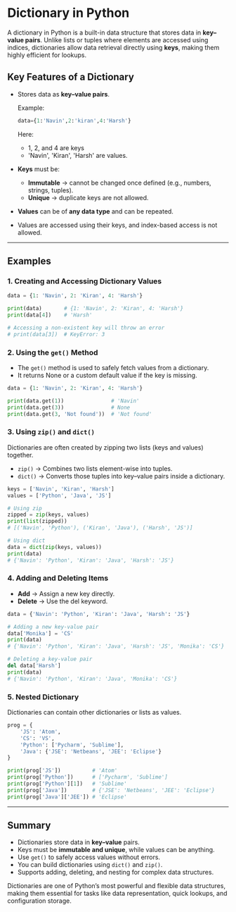 # Dictionary in Python

A dictionary in Python is a built-in data structure that stores data in **key–value pairs**. Unlike lists or tuples where elements are accessed using indices, dictionaries allow data retrieval directly using **keys**, making them highly efficient for lookups.

## Key Features of a Dictionary

- Stores data as **key–value pairs**.
  
  Example:
  ```python
  data={1:'Navin',2:'kiran',4:'Harsh'}
  ```
  Here:
  - 1, 2, and 4 are keys
  - 'Navin', 'Kiran', 'Harsh' are values.
  
- **Keys** must be:
  - **Immutable** → cannot be changed once defined (e.g., numbers, strings, tuples).
  - **Unique** → duplicate keys are not allowed.
- **Values** can be of **any data type** and can be repeated.
- Values are accessed using their keys, and index-based access is not allowed.

---

## Examples

### 1. Creating and Accessing Dictionary Values
```python
data = {1: 'Navin', 2: 'Kiran', 4: 'Harsh'}

print(data)       # {1: 'Navin', 2: 'Kiran', 4: 'Harsh'}
print(data[4])    # 'Harsh'

# Accessing a non-existent key will throw an error
# print(data[3])  # KeyError: 3
```

### 2. Using the `get()` Method

- The `get()` method is used to safely fetch values from a dictionary.
- It returns None or a custom default value if the key is missing.

```python
data = {1: 'Navin', 2: 'Kiran', 4: 'Harsh'}

print(data.get(1))               # 'Navin'
print(data.get(3))               # None
print(data.get(3, 'Not found'))  # 'Not found'
```

### 3. Using `zip()` and `dict()`
Dictionaries are often created by zipping two lists (keys and values) together.
- `zip()` → Combines two lists element-wise into tuples.
- `dict()` → Converts those tuples into key–value pairs inside a dictionary.

```python
keys = ['Navin', 'Kiran', 'Harsh']
values = ['Python', 'Java', 'JS']

# Using zip
zipped = zip(keys, values)
print(list(zipped))
# [('Navin', 'Python'), ('Kiran', 'Java'), ('Harsh', 'JS')]

# Using dict
data = dict(zip(keys, values))
print(data)
# {'Navin': 'Python', 'Kiran': 'Java', 'Harsh': 'JS'}
```

### 4. Adding and Deleting Items
- **Add** → Assign a new key directly.
- **Delete** → Use the del keyword.

```python
data = {'Navin': 'Python', 'Kiran': 'Java', 'Harsh': 'JS'}

# Adding a new key-value pair
data['Monika'] = 'CS'
print(data)
# {'Navin': 'Python', 'Kiran': 'Java', 'Harsh': 'JS', 'Monika': 'CS'}

# Deleting a key-value pair
del data['Harsh']
print(data)
# {'Navin': 'Python', 'Kiran': 'Java', 'Monika': 'CS'}
```

### 5. Nested Dictionary
Dictionaries can contain other dictionaries or lists as values.
```python
prog = {
    'JS': 'Atom',
    'CS': 'VS',
    'Python': ['Pycharm', 'Sublime'],
    'Java': {'JSE': 'Netbeans', 'JEE': 'Eclipse'}
}

print(prog['JS'])          # 'Atom'
print(prog['Python'])      # ['Pycharm', 'Sublime']
print(prog['Python'][1])   # 'Sublime'
print(prog['Java'])        # {'JSE': 'Netbeans', 'JEE': 'Eclipse'}
print(prog['Java']['JEE']) # 'Eclipse'
```

---

## Summary
- Dictionaries store data in **key–value** pairs.
- Keys must be **immutable and unique**, while values can be anything.
- Use `get()` to safely access values without errors.
- You can build dictionaries using `dict()` and `zip()`.
- Supports adding, deleting, and nesting for complex data structures.

Dictionaries are one of Python’s most powerful and flexible data structures, making them essential for tasks like data representation, quick lookups, and configuration storage.

